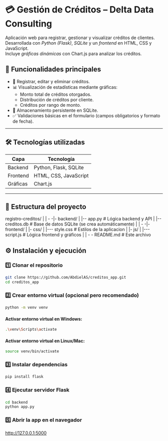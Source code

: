 # 💳 Gestión de Créditos – Delta Data Consulting

Aplicación web para registrar, gestionar y visualizar créditos de clientes.  
Desarrollada con *Python (Flask)*, *SQLite* y un *frontend* en HTML, CSS y JavaScript.  
Incluye *gráficas dinámicas* con Chart.js para analizar los créditos.

## 🚀 Funcionalidades principales

- 📝 Registrar, editar y eliminar créditos.  
- 📊 Visualización de estadísticas mediante gráficas:  
  - Monto total de créditos otorgados.  
  - Distribución de créditos por cliente.  
  - Créditos por rango de monto.  
- 💾 Almacenamiento persistente en SQLite.  
- ✅ Validaciones básicas en el formulario (campos obligatorios y formato de fecha).

---

## 🛠 Tecnologías utilizadas

| Capa        | Tecnología                   |
|------------|------------------------------|
| Backend    | Python, Flask, SQLite        |
| Frontend   | HTML, CSS, JavaScript        |
| Gráficas   | Chart.js                     |

---

## 📂 Estructura del proyecto

registro-creditos/
|
| - -|- backend/
|    |-- app.py # Lógica backend y API 
|    |-- creditos.db # Base de datos SQLite (se crea automáticamente)
|
| - -|- frontend/
|    |- css/
|    |--- style.css # Estilos de la aplicacion
|    |- js/
|    |--- script.js # Lógica frontend y gráficos
|
| - - README.md # Este archivo

## ⚙️ Instalación y ejecución

### 1️⃣ Clonar el repositorio
```bash
git clone https://github.com/AbdielAS/creditos_app.git
cd creditos_app
```
### 2️⃣ Crear entorno virtual (opcional pero recomendado)
```bash
python -m venv venv
```
#### Activar entorno virtual en Windows:
```bash
.\venv\Scripts\activate
```
#### Activar entorno virtual en Linux/Mac:
```bash
source venv/bin/activate
```
### 3️⃣ Instalar dependencias
```bash
pip install flask
```
### 4️⃣ Ejecutar servidor Flask
```bash
cd backend
python app.py
```
### 5️⃣ Abrir la app en el navegador

http://127.0.0.1:5000

